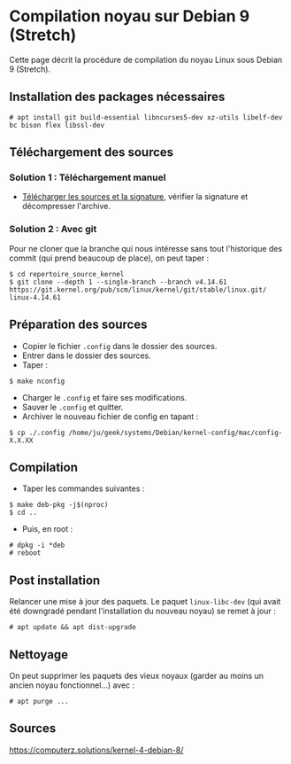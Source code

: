 Compilation noyau sur Debian 9 (Stretch)
========================================

Cette page décrit la procédure de compilation du noyau Linux sous Debian 9 (Stretch).

## Installation des packages nécessaires
```
# apt install git build-essential libncurses5-dev xz-utils libelf-dev bc bison flex libssl-dev
```

## Téléchargement des sources
### Solution 1 : Téléchargement manuel
* [Télécharger les sources et la signature](https://www.kernel.org), vérifier la signature et décompresser l'archive.

### Solution 2 : Avec git
Pour ne cloner que la branche qui nous intéresse sans tout l'historique des commit (qui prend beaucoup de place), on peut taper :
```
$ cd repertoire_source_kernel
$ git clone --depth 1 --single-branch --branch v4.14.61 https://git.kernel.org/pub/scm/linux/kernel/git/stable/linux.git/ linux-4.14.61
```

## Préparation des sources
* Copier le fichier `.config` dans le dossier des sources.
* Entrer dans le dossier des sources.
* Taper :
```
$ make nconfig
```
* Charger le `.config` et faire ses modifications.
* Sauver le `.config` et quitter.
* Archiver le nouveau fichier de config en tapant :
```
$ cp ./.config /home/ju/geek/systems/Debian/kernel-config/mac/config-X.X.XX
```

## Compilation
* Taper les commandes suivantes :
```
$ make deb-pkg -j$(nproc)
$ cd ..
```
* Puis, en root :
```
# dpkg -i *deb
# reboot
```

## Post installation
Relancer une mise à jour des paquets. Le paquet `linux-libc-dev` (qui avait été downgradé pendant l'installation du nouveau noyau) se remet à jour :
```
# apt update && apt dist-upgrade
```

## Nettoyage
On peut supprimer les paquets des vieux noyaux (garder au moins un ancien noyau fonctionnel...) avec :
```
# apt purge ...
```

## Sources
https://computerz.solutions/kernel-4-debian-8/

